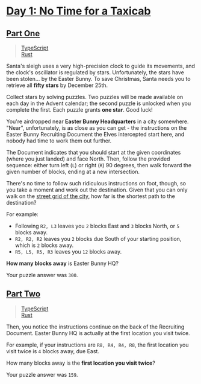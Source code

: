 # [Day 1: No Time for a Taxicab](https://adventofcode.com/2016/day/1)

## [Part One](https://adventofcode.com/2016/day/1#part1)

> [TypeScript](/solutions/typescript/2016/01/part_one.ts)\
> [Rust](/solutions/rust/2016/01/src/lib.rs)

Santa's sleigh uses a very high-precision clock to guide its movements, and the
clock's oscillator is regulated by stars. Unfortunately, the stars have been
stolen... by the Easter Bunny. To save Christmas, Santa needs you to retrieve
all **fifty stars** by December 25th.

Collect stars by solving puzzles. Two puzzles will be made available on each
day in the Advent calendar; the second puzzle is unlocked when you complete the
first. Each puzzle grants **one star**. Good luck!

You're airdropped near **Easter Bunny Headquarters** in a city somewhere.
"Near", unfortunately, is as close as you can get - the instructions on the
Easter Bunny Recruiting Document the Elves intercepted start here, and nobody
had time to work them out further.

The Document indicates that you should start at the given coordinates (where
you just landed) and face North. Then, follow the provided sequence: either
turn left (`L`) or right (`R`) 90 degrees, then walk forward the given number
of blocks, ending at a new intersection.

There's no time to follow such ridiculous instructions on foot, though, so you
take a moment and work out the destination. Given that you can only walk on the
[street grid of the city](https://en.wikipedia.org/wiki/Taxicab_geometry), how
far is the shortest path to the destination?

For example:

- Following `R2, L3` leaves you `2` blocks East and `3` blocks North, or `5`
  blocks away.
- `R2, R2, R2` leaves you `2` blocks due South of your starting position, which
  is `2` blocks away.
- `R5, L5, R5, R3` leaves you `12` blocks away.

**How many blocks away** is Easter Bunny HQ?

Your puzzle answer was `300`.

## [Part Two](https://adventofcode.com/2016/day/1#part2)

> [TypeScript](/solutions/typescript/2016/01/part_two.ts)\
> [Rust](/solutions/rust/2016/01/src/lib.rs)

Then, you notice the instructions continue on the back of the Recruiting
Document. Easter Bunny HQ is actually at the first location you visit twice.

For example, if your instructions are `R8, R4, R4, R8`, the first location you
visit twice is `4` blocks away, due East.

How many blocks away is the **first location you visit twice**?

Your puzzle answer was `159`.
